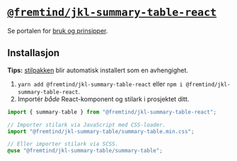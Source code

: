 # [`@fremtind/jkl-summary-table-react`](https://jokul.fremtind.no/komponenter/summarytable)

Se portalen for [bruk og prinsipper](https://jokul.fremtind.no/komponenter/summarytable).

## Installasjon

**Tips:** [stilpakken](../summary-table/) blir automatisk installert som en avhengighet.

1. `yarn add @fremtind/jkl-summary-table-react` eller `npm i @fremtind/jkl-summary-table-react`.
2. Importér _både_ React-komponent og stilark i prosjektet ditt.

```js
import { summary-table } from "@fremtind/jkl-summary-table-react";

// Importer stilark via JavaScript med CSS-loader.
import "@fremtind/jkl-summary-table/summary-table.min.css";
```

```scss
// Eller importer stilark via SCSS.
@use "@fremtind/jkl-summary-table/summary-table";
```
